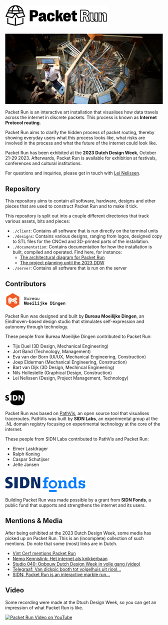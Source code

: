 <img alt="Packet Run" src="./documentation/assets/packet-run-logo.svg"
height="72" />
<br /> <br />
<img alt="Packet Run overview"
src="./documentation/assets/packet-run-overview.jpeg">
<br />

Packet Run is an interactive art installation that visualises how data travels
across the internet in discrete packets. This process is known as **Internet
Protocol routing**.

Packet Run aims to clarify the hidden process of packet routing, thereby showing
everyday users what this process looks like, what risks are involved in the
process and what the future of the internet could look like.

Packet Run has been exhibited at the **2023 Dutch Design Week**,
October 21-29 2023. Afterwards, Packet Run is available for exhibition at
festivals, conferences and cultural institutions. 

For questions and inquiries, please get in touch with [Lei
Nelissen](https://leinelissen.com).

## Repository

This repository aims to contain all software, hardware, designs and other pieces
that are used to construct Packet Run and to make it tick. 

This repository is split out into a couple different directories that track
various assets, bits and pieces:
* `./client`: Contains all software that is run directly on the terminal units
* `./designs`: Contains various designs, ranging from logos, designed copy to
  STL files for the CNCed and 3D-printed parts of the installation. 
* `./documentation`: Contains documentation for how the installation is built,
  compiled and operated. Find here, for instance:
  * [The architectural diagram for Packet Run](./documentation/architecture.md)
  * [The project planning until the 2023 DDW](./documentation/planning.md)
* `./server`: Contains all software that is run on the server

## Contributors
<img alt="Bureau Moeilijke Dingen" src="./documentation/assets/bmd-logo.svg" height="48"
/>

Packet Run was designed and built by **Bureau Moeilijke Dingen**, an Eindhoven-based
design studio that stimulates self-expression and autonomy through technology.

These people from Bureau Moeilijke Dingen contributed to Packet Run:
* Tijs Duel (3D Design, Mechanical Engineering)
* Jort Band (Technology, Management)
* Eva van der Born (UI/UX, Mechanical Engineering, Construction)
* Joep Elderman (Mechanical Engineering, Construction)
* Bart van Dijk (3D Design, Mechincal Engineering)
* Nils Hollestelle (Graphical Design, Construction)
* Lei Nelissen (Design, Project Management, Technology)

<br />

<img alt="SIDN" src="./documentation/assets/sidn-logo.svg" height="48" />

Packet Run was based on [PathVis](https://github.com/SIDN/pathvis), an open
source tool that visualises traceroutes. PathVis was built by **SIDN Labs**, an
experimental group at the .NL domain registry focusing on experimental
technology at the core of the internet.

These people from SIDN Labs contributed to PathVis and Packet Run:
* Elmer Lastdrager
* Ralph Koning
* Caspar Schutijser
* Jelte Jansen

<br />

<img alt="SIDN Fonds" src="./documentation/assets/sidn-fonds-logo.svg" height="48" />

Building Packet Run was made possible by a grant from **SIDN Fonds**, a public
fund that supports and strengthens the internet and its users. 

## Mentions & Media
After being exhibited at the 2023 Dutch Design Week, some media has picked up on
Packet Run. This is an (incomplete) collection of such mentions. Do note that
some (most) links are in Dutch.

- [Vint Cerf mentions Packet Run](https://elists.isoc.org/pipermail/internet-history/2023-November/009107.html)
- [Nemo Kennislink: Het internet als knikkerbaan](https://www.nemokennislink.nl/publicaties/het-internet-als-knikkerbaan/)
- [Studio 040: Opbouw Dutch Design Week in volle gang (video)](https://studio040.nl/nieuws/artikel/opbouw-dutch-design-week-in-volle-gang-ik-denk-dat-wij-voor-iedereen-hier-iets-te-bieden-hebben)
- [Telegraaf: Van dickpic booth tot volgelhuis uit riool...](https://www.telegraaf.nl/entertainment/804337822/van-dickpic-booth-tot-vogelhuis-uit-riool-waar-kijk-ik-naar-klinkt-massaal-tijdens-dutch-design-week)
- [SIDN: Packet Run is an interactive marble run...](https://www.sidn.nl/en/news-and-blogs/packet-run-is-an-interactive-marble-run-that-shows-people-how-the-internet-works)

## Video
Some recording were made at the Dtuch Design Week, so you can get an impression
of what Packet Run is like.

[![Packet Run Video on YouTube](https://img.youtube.com/vi/9uIs0sh4iYU/0.jpg)](https://www.youtube.com/watch?v=9uIs0sh4iYU)
<br />